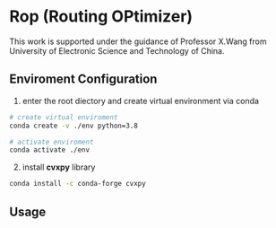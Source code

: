 # Rop (Routing OPtimizer)
This work is supported under the guidance of Professor X.Wang from University of Electronic Science and Technology of China.

## Enviroment Configuration

1. enter the root diectory and create virtual environment via conda
```bash
# create virtual enviroment
conda create -v ./env python=3.8

# activate enviroment
conda activate ./env
```

2. install **cvxpy** library

```bash
conda install -c conda-forge cvxpy
```

## Usage
